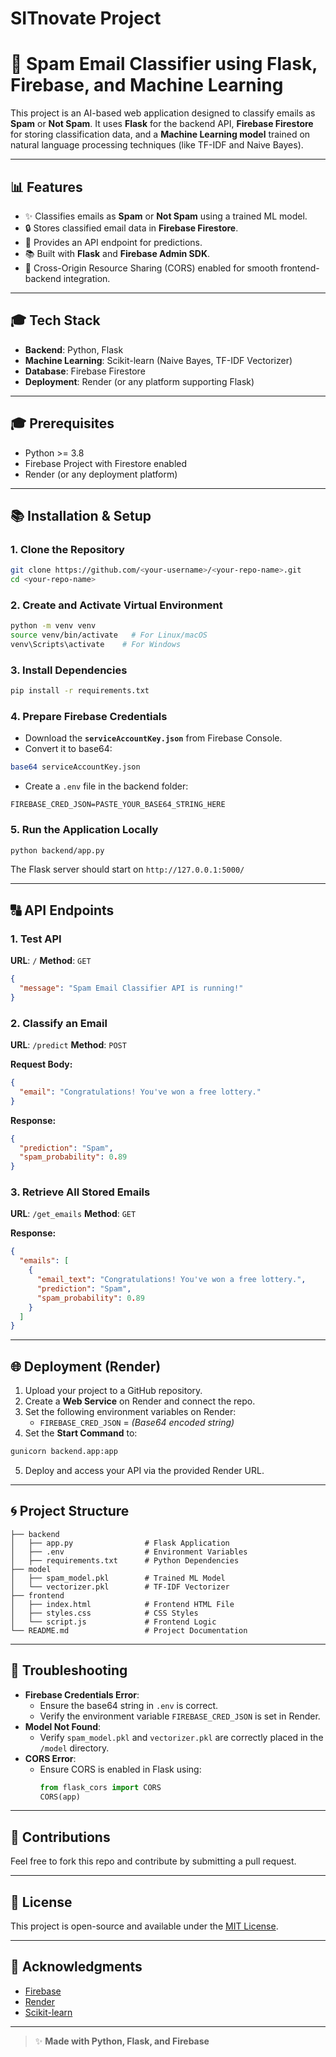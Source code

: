 ﻿# SITnovate Project
 # 🔎 Spam Email Classifier using Flask, Firebase, and Machine Learning

This project is an AI-based web application designed to classify emails as **Spam** or **Not Spam**. It uses **Flask** for the backend API, **Firebase Firestore** for storing classification data, and a **Machine Learning model** trained on natural language processing techniques (like TF-IDF and Naive Bayes).

---

## 📊 Features
- ✨ Classifies emails as **Spam** or **Not Spam** using a trained ML model.
- 🔒 Stores classified email data in **Firebase Firestore**.
- 🔄 Provides an API endpoint for predictions.
- 📚 Built with **Flask** and **Firebase Admin SDK**.
- 🔧 Cross-Origin Resource Sharing (CORS) enabled for smooth frontend-backend integration.

---

## 🎓 Tech Stack
- **Backend**: Python, Flask
- **Machine Learning**: Scikit-learn (Naive Bayes, TF-IDF Vectorizer)
- **Database**: Firebase Firestore
- **Deployment**: Render (or any platform supporting Flask)

---

## 🎓 Prerequisites
- Python >= 3.8
- Firebase Project with Firestore enabled
- Render (or any deployment platform)

---

## 📚 Installation & Setup

### 1. Clone the Repository
```bash
git clone https://github.com/<your-username>/<your-repo-name>.git
cd <your-repo-name>
```

### 2. Create and Activate Virtual Environment
```bash
python -m venv venv
source venv/bin/activate   # For Linux/macOS
venv\Scripts\activate    # For Windows
```

### 3. Install Dependencies
```bash
pip install -r requirements.txt
```

### 4. Prepare Firebase Credentials
- Download the **`serviceAccountKey.json`** from Firebase Console.
- Convert it to base64:
```bash
base64 serviceAccountKey.json
```
- Create a `.env` file in the backend folder:
```env
FIREBASE_CRED_JSON=PASTE_YOUR_BASE64_STRING_HERE
```

### 5. Run the Application Locally
```bash
python backend/app.py
```

The Flask server should start on `http://127.0.0.1:5000/`

---

## 🔠 API Endpoints

### 1. Test API
**URL**: `/`
**Method**: `GET`

```json
{
  "message": "Spam Email Classifier API is running!"
}
```

### 2. Classify an Email
**URL**: `/predict`
**Method**: `POST`

**Request Body:**
```json
{
  "email": "Congratulations! You've won a free lottery."
}
```

**Response:**
```json
{
  "prediction": "Spam",
  "spam_probability": 0.89
}
```

### 3. Retrieve All Stored Emails
**URL**: `/get_emails`
**Method**: `GET`

**Response:**
```json
{
  "emails": [
    {
      "email_text": "Congratulations! You've won a free lottery.",
      "prediction": "Spam",
      "spam_probability": 0.89
    }
  ]
}
```

---

## 🌐 Deployment (Render)
1. Upload your project to a GitHub repository.
2. Create a **Web Service** on Render and connect the repo.
3. Set the following environment variables on Render:
   - `FIREBASE_CRED_JSON` = _(Base64 encoded string)_
4. Set the **Start Command** to:
```bash
gunicorn backend.app:app
```
5. Deploy and access your API via the provided Render URL.

---

## 🌀 Project Structure
```
├── backend
│   ├── app.py                # Flask Application
│   ├── .env                  # Environment Variables
│   ├── requirements.txt      # Python Dependencies
├── model
│   ├── spam_model.pkl        # Trained ML Model
│   └── vectorizer.pkl        # TF-IDF Vectorizer
├── frontend
│   ├── index.html            # Frontend HTML File
│   ├── styles.css            # CSS Styles
│   └── script.js             # Frontend Logic
└── README.md                 # Project Documentation
```

---

## 🚨 Troubleshooting
- **Firebase Credentials Error**:
   - Ensure the base64 string in `.env` is correct.
   - Verify the environment variable `FIREBASE_CRED_JSON` is set in Render.
- **Model Not Found**:
   - Verify `spam_model.pkl` and `vectorizer.pkl` are correctly placed in the `/model` directory.
- **CORS Error**:
   - Ensure CORS is enabled in Flask using:
     ```python
     from flask_cors import CORS
     CORS(app)
     ```

---

## 🌟 Contributions
Feel free to fork this repo and contribute by submitting a pull request.

---

## 📢 License
This project is open-source and available under the [MIT License](LICENSE).

---

## 🚀 Acknowledgments
- [Firebase](https://firebase.google.com/)
- [Render](https://render.com/)
- [Scikit-learn](https://scikit-learn.org/)

---

> ✨ **Made with Python, Flask, and Firebase**



